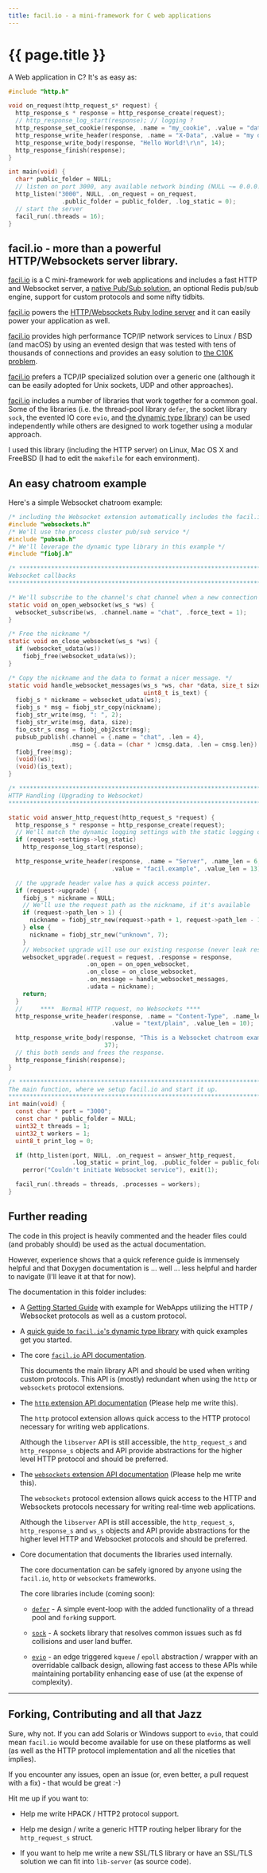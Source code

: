 ```yaml
---
title: facil.io - a mini-framework for C web applications
---
```

# {{ page.title }}

A Web application in C? It's as easy as:

```c
#include "http.h"

void on_request(http_request_s* request) {
  http_response_s * response = http_response_create(request);
  // http_response_log_start(response); // logging ?
  http_response_set_cookie(response, .name = "my_cookie", .value = "data");
  http_response_write_header(response, .name = "X-Data", .value = "my data");
  http_response_write_body(response, "Hello World!\r\n", 14);
  http_response_finish(response);
}

int main(void) {
  char* public_folder = NULL;
  // listen on port 3000, any available network binding (NULL ~= 0.0.0.0)
  http_listen("3000", NULL, .on_request = on_request,
               .public_folder = public_folder, .log_static = 0);
  // start the server
  facil_run(.threads = 16);
}
```

## facil.io - more than a powerful HTTP/Websockets server library.

[facil.io](http://facil.io) is a C mini-framework for web applications and includes a fast HTTP and Websocket server, a [native Pub/Sub solution](pubsub.md), an optional Redis pub/sub engine, support for custom protocols and some nifty tidbits.

[facil.io](http://facil.io) powers the [HTTP/Websockets Ruby Iodine server](https://github.com/boazsegev/iodine) and it can easily power your application as well.

[facil.io](http://facil.io) provides high performance TCP/IP network services to Linux / BSD (and macOS) by using an evented design that was tested with tens of thousands of connections and provides an easy solution to [the C10K problem](http://www.kegel.com/c10k.html).

[facil.io](http://facil.io) prefers a TCP/IP specialized solution over a generic one (although it can be easily adopted for Unix sockets, UDP and other approaches).

[facil.io](http://facil.io) includes a number of libraries that work together for a common goal. Some of the libraries (i.e. the thread-pool library `defer`, the socket library `sock`, the evented IO core `evio`, and [the dynamic type library](fiobj.md)) can be used independently while others are designed to work together using a modular approach.

I used this library (including the HTTP server) on Linux, Mac OS X and FreeBSD (I had to edit the `makefile` for each environment).

## An easy chatroom example

Here's a simple Websocket chatroom example:

```c
/* including the Websocket extension automatically includes the facil.io core */
#include "websockets.h"
/* We'll use the process cluster pub/sub service */
#include "pubsub.h"
/* We'll leverage the dynamic type library in this example */
#include "fiobj.h"

/* *****************************************************************************
Websocket callbacks
***************************************************************************** */

/* We'll subscribe to the channel's chat channel when a new connection opens */
static void on_open_websocket(ws_s *ws) {
  websocket_subscribe(ws, .channel.name = "chat", .force_text = 1);
}

/* Free the nickname */
static void on_close_websocket(ws_s *ws) {
  if (websocket_udata(ws))
    fiobj_free(websocket_udata(ws));
}

/* Copy the nickname and the data to format a nicer message. */
static void handle_websocket_messages(ws_s *ws, char *data, size_t size,
                                      uint8_t is_text) {
  fiobj_s * nickname = websocket_udata(ws);
  fiobj_s * msg = fiobj_str_copy(nickname);
  fiobj_str_write(msg, ": ", 2);
  fiobj_str_write(msg, data, size);
  fio_cstr_s cmsg = fiobj_obj2cstr(msg);
  pubsub_publish(.channel = {.name = "chat", .len = 4},
                 .msg = {.data = (char * )cmsg.data, .len = cmsg.len});
  fiobj_free(msg);
  (void)(ws);
  (void)(is_text);
}

/* *****************************************************************************
HTTP Handling (Upgrading to Websocket)
***************************************************************************** */

static void answer_http_request(http_request_s *request) {
  http_response_s * response = http_response_create(request);
  // We'll match the dynamic logging settings with the static logging ones.
  if (request->settings->log_static)
    http_response_log_start(response);

  http_response_write_header(response, .name = "Server", .name_len = 6,
                             .value = "facil.example", .value_len = 13);

  // the upgrade header value has a quick access pointer.
  if (request->upgrade) {
    fiobj_s * nickname = NULL;
    // We'll use the request path as the nickname, if it's available
    if (request->path_len > 1) {
      nickname = fiobj_str_new(request->path + 1, request->path_len - 1);
    } else {
      nickname = fiobj_str_new("unknown", 7);
    }
    // Websocket upgrade will use our existing response (never leak responses).
    websocket_upgrade(.request = request, .response = response,
                      .on_open = on_open_websocket,
                      .on_close = on_close_websocket,
                      .on_message = handle_websocket_messages,
                      .udata = nickname);
    return;
  }
  //     ****  Normal HTTP request, no Websockets ****
  http_response_write_header(response, .name = "Content-Type", .name_len = 12,
                             .value = "text/plain", .value_len = 10);

  http_response_write_body(response, "This is a Websocket chatroom example.",
                           37);
  // this both sends and frees the response.
  http_response_finish(response);
}

/* *****************************************************************************
The main function, where we setup facil.io and start it up.
***************************************************************************** */
int main(void) {
  const char * port = "3000";
  const char * public_folder = NULL;
  uint32_t threads = 1;
  uint32_t workers = 1;
  uint8_t print_log = 0;

  if (http_listen(port, NULL, .on_request = answer_http_request,
                  .log_static = print_log, .public_folder = public_folder))
    perror("Couldn't initiate Websocket service"), exit(1);

  facil_run(.threads = threads, .processes = workers);
}
```

## Further reading

The code in this project is heavily commented and the header files could (and probably should) be used as the actual documentation.

However, experience shows that a quick reference guide is immensely helpful and that Doxygen documentation is ... well ... less helpful and harder to navigate (I'll leave it at that for now).

The documentation in this folder includes:

* A [Getting Started Guide](getting_started.md) with example for WebApps utilizing the HTTP / Websocket protocols as well as a custom protocol.

* A [quick guide to `facil.io`'s dynamic type library](fiobj.md) with quick examples get you started.

* The core [`facil.io` API documentation](facil.md).

    This documents the main library API and should be used when writing custom protocols. This API is (mostly) redundant when using the `http` or `websockets` protocol extensions.

* The [`http` extension API documentation]() (Please help me write this).

    The `http` protocol extension allows quick access to the HTTP protocol necessary for writing web applications.

    Although the `libserver` API is still accessible, the `http_request_s` and `http_response_s` objects and API provide abstractions for the higher level HTTP protocol and should be preferred.

* The [`websockets` extension API documentation]() (Please help me write this).

    The `websockets` protocol extension allows quick access to the HTTP and Websockets protocols necessary for writing real-time web applications.

    Although the `libserver` API is still accessible, the `http_request_s`, `http_response_s` and `ws_s` objects and API provide abstractions for the higher level HTTP and Websocket protocols and should be preferred.

* Core documentation that documents the libraries used internally.

    The core documentation can be safely ignored by anyone using the `facil.io`, `http` or `websockets` frameworks.

    The core libraries include (coming soon):

    * [`defer`](./defer.md) - A simple event-loop with the added functionality of a thread pool and `fork`ing support.

    * [`sock`](./sock.md) - A sockets library that resolves common issues such as fd collisions and user land buffer.

    * [`evio`](./evio.md) - an edge triggered `kqueue` / `epoll` abstraction / wrapper with an overridable callback design, allowing fast access to these APIs while maintaining portability enhancing ease of use (at the expense of complexity).

---

## Forking, Contributing and all that Jazz

Sure, why not. If you can add Solaris or Windows support to `evio`, that could mean `facil.io` would become available for use on these platforms as well (as well as the HTTP protocol implementation and all the niceties that implies).

If you encounter any issues, open an issue (or, even better, a pull request with a fix) - that would be great :-)

Hit me up if you want to:

* Help me write HPACK / HTTP2 protocol support.

* Help me design / write a generic HTTP routing helper library for the `http_request_s` struct.

* If you want to help me write a new SSL/TLS library or have an SSL/TLS solution we can fit into `lib-server` (as source code).
